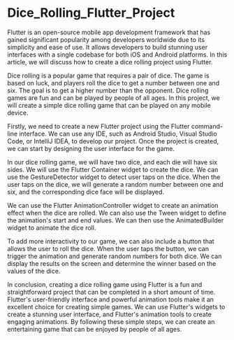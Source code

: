 # Dice_Rolling_Flutter_Project

Flutter is an open-source mobile app development framework that has gained significant popularity among developers worldwide due to its simplicity and ease of use. It allows developers to build stunning user interfaces with a single codebase for both iOS and Android platforms. In this article, we will discuss how to create a dice rolling project using Flutter.

Dice rolling is a popular game that requires a pair of dice. The game is based on luck, and players roll the dice to get a number between one and six. The goal is to get a higher number than the opponent. Dice rolling games are fun and can be played by people of all ages. In this project, we will create a simple dice rolling game that can be played on any mobile device.

Firstly, we need to create a new Flutter project using the Flutter command-line interface. We can use any IDE, such as Android Studio, Visual Studio Code, or IntelliJ IDEA, to develop our project. Once the project is created, we can start by designing the user interface for the game.

In our dice rolling game, we will have two dice, and each die will have six sides. We will use the Flutter Container widget to create the dice. We can use the GestureDetector widget to detect user taps on the dice. When the user taps on the dice, we will generate a random number between one and six, and the corresponding dice face will be displayed.

We can use the Flutter AnimationController widget to create an animation effect when the dice are rolled. We can also use the Tween widget to define the animation's start and end values. We can then use the AnimatedBuilder widget to animate the dice roll.

To add more interactivity to our game, we can also include a button that allows the user to roll the dice. When the user taps the button, we can trigger the animation and generate random numbers for both dice. We can display the results on the screen and determine the winner based on the values of the dice.

In conclusion, creating a dice rolling game using Flutter is a fun and straightforward project that can be completed in a short amount of time. Flutter's user-friendly interface and powerful animation tools make it an excellent choice for creating simple games. We can use Flutter's widgets to create a stunning user interface, and Flutter's animation tools to create engaging animations. By following these simple steps, we can create an entertaining game that can be enjoyed by people of all ages.
